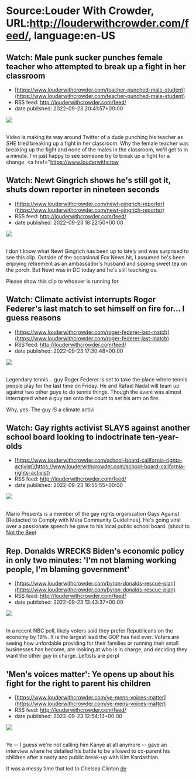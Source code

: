 # Source:Louder With Crowder, URL:http://louderwithcrowder.com/feed/, language:en-US

## Watch: Male punk sucker punches female teacher who attempted to break up a fight in her classroom
 - [https://www.louderwithcrowder.com/teacher-punched-male-student](https://www.louderwithcrowder.com/teacher-punched-male-student)
 - RSS feed: http://louderwithcrowder.com/feed/
 - date published: 2022-09-23 20:41:57+00:00

<img src="https://www.louderwithcrowder.com/media-library/image.png?id=31813571&amp;width=2000&amp;height=1500&amp;coordinates=161%2C0%2C0%2C0" /><br /><br /><p>Video is making its way around Twitter of a dude punching his teacher as SHE tried breaking up a fight in her classroom. Why the female teacher was breaking up the fight and none of the males in the classroom, we'll get to in a minute. I'm just happy to see someone try to break up a fight for a change. <a href="https://www.louderwithcrow

## Watch: Newt Gingrich shows he's still got it, shuts down reporter in nineteen seconds
 - [https://www.louderwithcrowder.com/newt-gingrich-reporter](https://www.louderwithcrowder.com/newt-gingrich-reporter)
 - RSS feed: http://louderwithcrowder.com/feed/
 - date published: 2022-09-23 18:22:50+00:00

<img src="https://www.louderwithcrowder.com/media-library/image.png?id=31812935&amp;width=1245&amp;height=700&amp;coordinates=0%2C0%2C0%2C118" /><br /><br /><p>I don't know what Newt Gingrich has been up to lately and was surprised to see this clip. Outside of the occasional Fox News hit, I assumed he's been enjoying retirement as an ambassador's husband and sipping sweet tea on the porch. But Newt was in DC today and he's still teaching us. </p><p>Please show this clip to whoever is running for

## Watch: Climate activist interrupts Roger Federer's last match to set himself on fire for... I guess reasons
 - [https://www.louderwithcrowder.com/roger-federer-last-match](https://www.louderwithcrowder.com/roger-federer-last-match)
 - RSS feed: http://louderwithcrowder.com/feed/
 - date published: 2022-09-23 17:30:48+00:00

<img src="https://www.louderwithcrowder.com/media-library/image.png?id=31812750&amp;width=1245&amp;height=700&amp;coordinates=0%2C0%2C0%2C120" /><br /><br /><p>Legendary tennis... guy Roger Federer is set to take the place where tennis people play for the last time on Friday. He and Rafael Nadal will team up against two other guys to do tennis things. Though the event was almost interrupted when a guy ran onto the court to set his arm on fire.</p><p>Why, yes. The guy <em>IS</em> a climate activi

## Watch: Gay rights activist SLAYS against another school board looking to indoctrinate ten-year-olds
 - [https://www.louderwithcrowder.com/school-board-california-rights-activist](https://www.louderwithcrowder.com/school-board-california-rights-activist)
 - RSS feed: http://louderwithcrowder.com/feed/
 - date published: 2022-09-23 16:55:55+00:00

<img src="https://www.louderwithcrowder.com/media-library/image.png?id=31812001&amp;width=1245&amp;height=700&amp;coordinates=0%2C0%2C0%2C118" /><br /><br /><p>Mario Presents is a member of the gay rights organization Gays Against [Redacted to Comply with Meta Community Guidelines]. He's going viral over a passionate speech he gave to his local public school board. (shout to <a href="https://notthebee.com/article/watch-this-california-dad-spit--at-a-school-board" target="_blank">Not the Bee</a>)

## Rep. Donalds WRECKS Biden's economic policy in only two minutes: 'I'm not blaming working people, I'm blaming government'
 - [https://www.louderwithcrowder.com/byron-donalds-rescue-plan](https://www.louderwithcrowder.com/byron-donalds-rescue-plan)
 - RSS feed: http://louderwithcrowder.com/feed/
 - date published: 2022-09-23 13:43:37+00:00

<img src="https://www.louderwithcrowder.com/media-library/image.png?id=31811837&amp;width=1245&amp;height=700&amp;coordinates=0%2C0%2C0%2C203" /><br /><br /><p>In a recent NBC poll, likely voters said they prefer Republicans on the economy by 19%. It is the largest lead the GOP has had ever. Voters are seeing how unfordable providing for their families or running their small businesses has become, are looking at who is in charge, and deciding they want the other guy in charge. Leftists are perpl

## 'Men's voices matter': Ye opens up about his fight for the right to parent his children
 - [https://www.louderwithcrowder.com/ye-mens-voices-matter](https://www.louderwithcrowder.com/ye-mens-voices-matter)
 - RSS feed: http://louderwithcrowder.com/feed/
 - date published: 2022-09-23 12:54:13+00:00

<img src="https://www.louderwithcrowder.com/media-library/image.png?id=31811640&amp;width=1245&amp;height=700&amp;coordinates=0%2C30%2C0%2C88" /><br /><br /><p>Ye -- I guess we're not calling him Kanye at all anymore -- gave an interview where he detailed his battle to be allowed to co-parent his children after a nasty and public break-up with Kim Kardashian.</p><p>It was a messy time that led to Chelsea Clinton <a href="https://www.louderwithcrowder.com/chelsea-clinton-kanye" target="_blank">de

